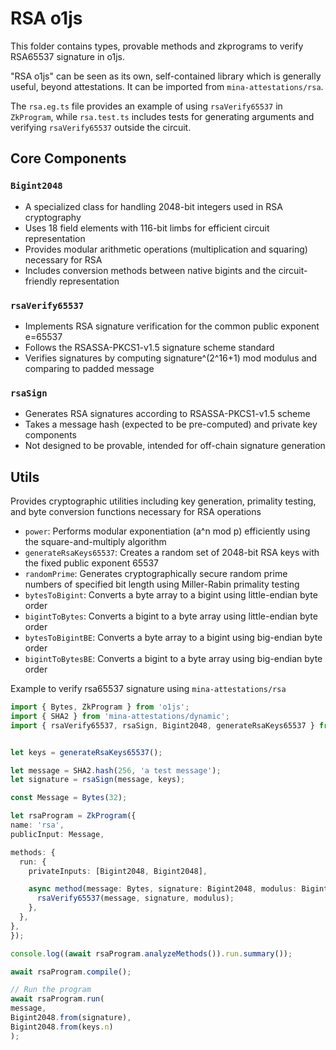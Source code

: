 # RSA o1js

This folder contains types, provable methods and zkprograms to verify RSA65537 signature in o1js.

"RSA o1js" can be seen as its own, self-contained library which is generally useful, beyond attestations. It can be imported from `mina-attestations/rsa`.

The `rsa.eg.ts` file provides an example of using `rsaVerify65537` in `ZkProgram`, while `rsa.test.ts` includes tests for generating arguments and verifying `rsaVerify65537` outside the circuit.
## Core Components

### `Bigint2048`
- A specialized class for handling 2048-bit integers used in RSA cryptography
- Uses 18 field elements with 116-bit limbs for efficient circuit representation
- Provides modular arithmetic operations (multiplication and squaring) necessary for RSA
- Includes conversion methods between native bigints and the circuit-friendly representation

### `rsaVerify65537`
- Implements RSA signature verification for the common public exponent e=65537
- Follows the RSASSA-PKCS1-v1.5 signature scheme standard
- Verifies signatures by computing signature^(2^16+1) mod modulus and comparing to padded message


### `rsaSign`
- Generates RSA signatures according to RSASSA-PKCS1-v1.5 scheme
- Takes a message hash (expected to be pre-computed) and private key components
- Not designed to be provable, intended for off-chain signature generation

## Utils
 Provides cryptographic utilities including key generation, primality testing, and byte conversion functions necessary for RSA operations
  - `power`: Performs modular exponentiation (a^n mod p) efficiently using the square-and-multiply algorithm
  - `generateRsaKeys65537`: Creates a random set of 2048-bit RSA keys with the fixed public exponent 65537
  - `randomPrime`: Generates cryptographically secure random prime numbers of specified bit length using Miller-Rabin primality testing
  - `bytesToBigint`: Converts a byte array to a bigint using little-endian byte order
  - `bigintToBytes`: Converts a bigint to a byte array using little-endian byte order
  - `bytesToBigintBE`: Converts a byte array to a bigint using big-endian byte order
  - `bigintToBytesBE`: Converts a bigint to a byte array using big-endian byte order

  Example to verify rsa65537 signature using `mina-attestations/rsa`
  ```ts
import { Bytes, ZkProgram } from 'o1js';
import { SHA2 } from 'mina-attestations/dynamic';
import { rsaVerify65537, rsaSign, Bigint2048, generateRsaKeys65537 } from 'mina-attestations/rsa';


let keys = generateRsaKeys65537();

let message = SHA2.hash(256, 'a test message');
let signature = rsaSign(message, keys);

const Message = Bytes(32);

let rsaProgram = ZkProgram({
  name: 'rsa',
  publicInput: Message,

  methods: {
    run: {
      privateInputs: [Bigint2048, Bigint2048],

      async method(message: Bytes, signature: Bigint2048, modulus: Bigint2048) {
        rsaVerify65537(message, signature, modulus);
      },
    },
  },
});

console.log((await rsaProgram.analyzeMethods()).run.summary());

await rsaProgram.compile();

// Run the program
await rsaProgram.run(
  message,
  Bigint2048.from(signature),
  Bigint2048.from(keys.n)
);


  ```